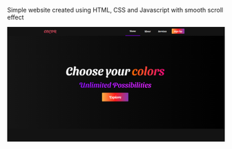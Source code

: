 Simple website created using HTML, CSS and Javascript with smooth scroll effect

![](screenshot.PNG)

